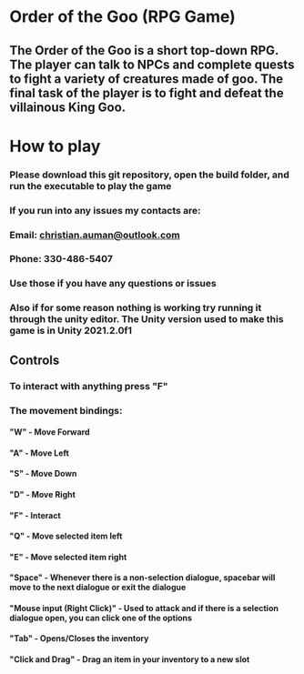 # Order of the Goo (RPG Game)
## The Order of the Goo is a short top-down RPG. The player can talk to NPCs and complete quests to fight a variety of creatures made of goo. The final task of the player is to fight and defeat the villainous King Goo.

# How to play
### Please download this git repository, open the build folder, and run the executable to play the game
### If you run into any issues my contacts are:
### Email: christian.auman@outlook.com
### Phone: 330-486-5407
### Use those if you have any questions or issues
### Also if for some reason nothing is working try running it through the unity editor. The Unity version used to make this game is in Unity 2021.2.0f1

## Controls
### To interact with anything press "F"
### The movement bindings:
#### "W" - Move Forward
#### "A" - Move Left
#### "S" - Move Down
#### "D" - Move Right
#### "F" - Interact
#### "Q" - Move selected item left
#### "E" - Move selected item right
#### "Space" - Whenever there is a non-selection dialogue, spacebar will move to the next dialogue or exit the dialogue
#### "Mouse input (Right Click)" - Used to attack and if there is a selection dialogue open, you can click one of the options
#### "Tab" - Opens/Closes the inventory
#### "Click and Drag" - Drag an item in your inventory to a new slot

